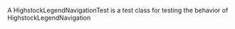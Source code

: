 A HighstockLegendNavigationTest is a test class for testing the behavior of HighstockLegendNavigation